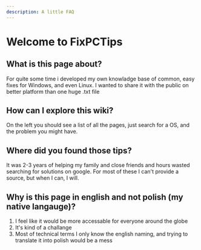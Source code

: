 ```yaml
---
description: A little FAQ
---
```


# Welcome to FixPCTips

## What is this page about?

For quite some time i developed my own knowladge base of common, easy fixes for Windows, and even Linux. I wanted to share it with the public on better platform than one huge .txt file

## How can I explore this wiki?

On the left you should see a list of all the pages, just search for a OS, and the problem you might have.

## Where did you found those tips?

It was 2-3 years of helping my family and close friends and hours wasted searching for solutions on google. For most of these I can't provide a source, but when I can, I will.

## Why is this page in english and not polish \(my native langauge\)?

1. I feel like it would be more accessable for everyone around the globe
2. It's kind of a challange
3. Most of technical terms I only know the english naming, and trying to translate it into polish would be a mess

